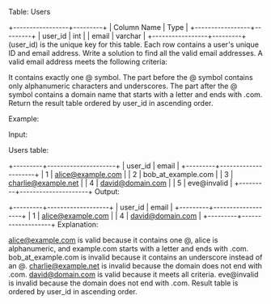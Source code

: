 Table: Users

+-----------------+---------+
| Column Name     | Type    |
+-----------------+---------+
| user_id         | int     |
| email           | varchar |
+-----------------+---------+
(user_id) is the unique key for this table.
Each row contains a user's unique ID and email address.
Write a solution to find all the valid email addresses. A valid email address meets the following criteria:

It contains exactly one @ symbol.
The part before the @ symbol contains only alphanumeric characters and underscores.
The part after the @ symbol contains a domain name that starts with a letter and ends with .com.
Return the result table ordered by user_id in ascending order.

 

Example:

Input:

Users table:

+---------+---------------------+
| user_id | email               |
+---------+---------------------+
| 1       | alice@example.com   |
| 2       | bob_at_example.com  |
| 3       | charlie@example.net |
| 4       | david@domain.com    |
| 5       | eve@invalid         |
+---------+---------------------+
Output:

+---------+-------------------+
| user_id | email             |
+---------+-------------------+
| 1       | alice@example.com |
| 4       | david@domain.com  |
+---------+-------------------+
Explanation:

alice@example.com is valid because it contains one @, alice is alphanumeric, and example.com starts with a letter and ends with .com.
bob_at_example.com is invalid because it contains an underscore instead of an @.
charlie@example.net is invalid because the domain does not end with .com.
david@domain.com is valid because it meets all criteria.
eve@invalid is invalid because the domain does not end with .com.
Result table is ordered by user_id in ascending order.